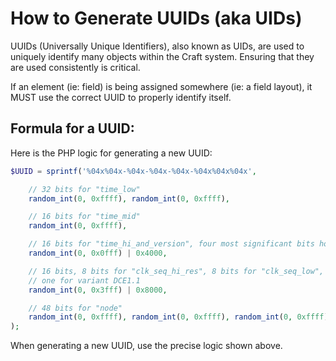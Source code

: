# How to Generate UUIDs (aka UIDs)

UUIDs (Universally Unique Identifiers), also known as UIDs, are used to uniquely identify many objects within the Craft system. Ensuring that they are used consistently is critical.

If an element (ie: field) is being assigned somewhere (ie: a field layout), it MUST use the correct UUID to properly identify itself.

## Formula for a UUID:

Here is the PHP logic for generating a new UUID:

```php
$UUID = sprintf('%04x%04x-%04x-%04x-%04x-%04x%04x%04x',

    // 32 bits for "time_low"
    random_int(0, 0xffff), random_int(0, 0xffff),

    // 16 bits for "time_mid"
    random_int(0, 0xffff),

    // 16 bits for "time_hi_and_version", four most significant bits holds version number 4
    random_int(0, 0x0fff) | 0x4000,

    // 16 bits, 8 bits for "clk_seq_hi_res", 8 bits for "clk_seq_low", two most significant bits holds zero and
    // one for variant DCE1.1
    random_int(0, 0x3fff) | 0x8000,

    // 48 bits for "node"
    random_int(0, 0xffff), random_int(0, 0xffff), random_int(0, 0xffff)
);
```

When generating a new UUID, use the precise logic shown above.
